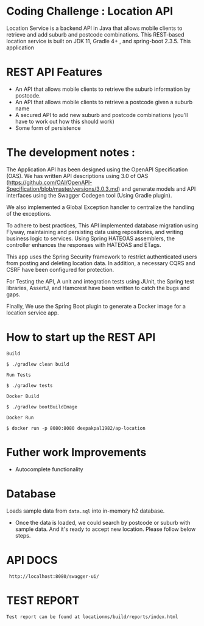 # Coding Challenge : Location API
Location Service is a backend API in Java that allows mobile clients to retrieve and add suburb and postcode combinations. This REST-based location service is built on JDK 11, Gradle 4+ , and spring-boot 2.3.5.
This application 
# REST API Features
- An API that allows mobile clients to retrieve the suburb information by postcode.
- An API that allows mobile clients to retrieve a postcode given a suburb
name
- A secured API to add new suburb and postcode combinations (you'll have
 to work out how this should work)
- Some form of persistence

# The development notes : 
The Application API has been designed using the OpenAPI Specification (OAS). We has written API descriptions using 3.0 of OAS (https://github.com/OAI/OpenAPI-Specification/blob/master/versions/3.0.3.md) and generate models and API interfaces using the Swagger Codegen tool (Using Gradle plugin).

We also implemented a Global Exception handler to centralize the handling of the exceptions.

To adhere to best practices, This API implemented database migration using Flyway, maintaining and persisting data using repositories, and writing business logic to services. Using Spring HATEOAS assemblers, the controller enhances the responses with HATEOAS and ETags.

This app uses the Spring Security framework to restrict authenticated users from posting and deleting location data. In addition, a necessary CQRS and CSRF have been configured for protection. 

For Testing the API, A unit and integration tests using JUnit, the Spring test libraries, AssertJ, and Hamcrest have been written to catch the bugs and gaps.

Finally, We use the Spring Boot plugin to generate a Docker image for a location service app. 

# How to start up the REST API

    Build
   
    $ ./gradlew clean build

    Run Tests

    $ ./gradlew tests
   
    Docker Build
   
    $ ./gradlew bootBuildImage
   
    Docker Run
   
    $ docker run -p 8080:8080 deepakpal1982/ap-location 
# Futher work Improvements
   - Autocomplete functionality
   
 # Database
   Loads sample data from `data.sql` into in-memory h2 database.
- Once the data is loaded, we could search by postcode or suburb with sample data. And it's ready to accept new location. Please follow below steps.

 
 # API DOCS
   
     http://localhost:8080/swagger-ui/

  # TEST REPORT
    Test report can be found at locationms/build/reports/index.html


